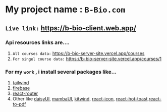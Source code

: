 <br/>
<br/>

# My project name : `B-Bio.com`
## `Live link:` https://b-bio-client.web.app/
### Api resources links are....
1) `All courses data:` https://b-bio-server-site.vercel.app/courses <br/>
2) `For singel course data:` https://b-bio-server-site.vercel.app/courses/1  <br/>


### For my `work` , i install several packages like...
1) [tailwind](https://tailwindcss.com/)<br/>
2) [firebase](https://firebase.google.com/)<br/>
3) [react-router](https://reactrouter.com/en/main)<br/>
4) Other like [daisyUI](https://daisyui.com/), [mambaUI](https://www.mambaui.com/), [kitwind](https://kitwind.io/), [react-icon](https://react-icons.github.io/react-icons/), [react-hot-toast](https://react-hot-toast.com/),[react-to-pdf](https://www.npmjs.com/package/react-to-pdf)
<br/>
<br/>
